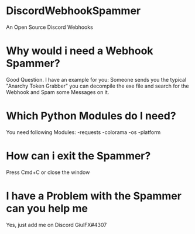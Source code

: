 # DiscordWebhookSpammer
An Open Source Discord Webhooks

# Why would i need a Webhook Spammer?
Good Question. I have an example for you:
Someone sends you the typical "Anarchy Token Grabber" you can decompile the exe file and search for the Webhook and Spam some Messages on it.

# Which Python Modules do I need?
You need following Modules:
-requests
-colorama
-os
-platform

# How can i exit the Spammer?
Press Cmd+C or close the window

# I have a Problem with the Spammer can you help me
Yes, just add me on Discord GiulFX#4307
